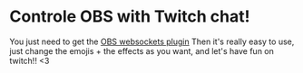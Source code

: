 # Controle OBS with Twitch chat!
You just need to get the [OBS websockets plugin](https://obsproject.com/forum/resources/obs-websocket-remote-control-obs-studio-using-websockets.466/)
Then it's really easy to use, just change the emojis + the effects as you want, and let's have fun on twitch!!
<3
